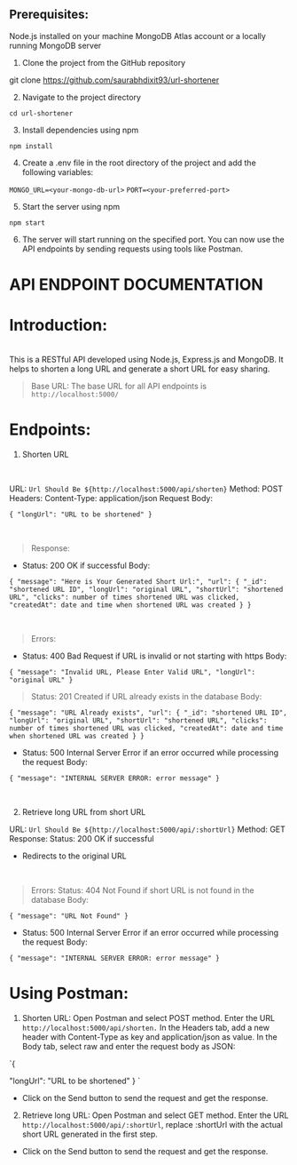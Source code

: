 ## Prerequisites:

Node.js installed on your machine
MongoDB Atlas account or a locally running MongoDB server

1. Clone the project from the GitHub repository

git clone https://github.com/saurabhdixit93/url-shortener

2. Navigate to the project directory

`cd url-shortener`

3. Install dependencies using npm

`npm install`

4. Create a .env file in the root directory of the project and add the following variables:

`MONGO_URL=<your-mongo-db-url>`
`PORT=<your-preferred-port>`

5. Start the server using npm

`npm start`

6. The server will start running on the specified port. You can now use the API endpoints by sending requests using tools like Postman.

# API ENDPOINT DOCUMENTATION 

# Introduction:
<br>
This is a RESTful API developed using Node.js, Express.js and MongoDB. It helps to shorten a long URL and generate a short URL for easy sharing.

> Base URL:
The base URL for all API endpoints is `http://localhost:5000/`

# Endpoints:


1. Shorten URL
<br>

URL: `Url Should Be ${http://localhost:5000/api/shorten}`
Method: POST
Headers:
Content-Type: application/json
Request Body:
<br> 


`{
  "longUrl": "URL to be shortened"
}`

<br>

> Response:

* Status: 200 OK if successful 
Body:

`{
  "message": "Here is Your Generated Short Url:",
  "url": {
    "_id": "shortened URL ID",
    "longUrl": "original URL",
    "shortUrl": "shortened URL",
    "clicks": number of times shortened URL was clicked,
    "createdAt": date and time when shortened URL was created
  }
}`


<br>

> Errors:
* Status: 400 Bad Request if URL is invalid or not starting with https
Body:

`{
  "message": "Invalid URL, Please Enter Valid URL",
  "longUrl": "original URL"
}`

> Status: 201 Created if URL already exists in the database
Body:

`{
  "message": "URL Already exists",
  "url": {
    "_id": "shortened URL ID",
    "longUrl": "original URL",
    "shortUrl": "shortened URL",
    "clicks": number of times shortened URL was clicked,
    "createdAt": date and time when shortened URL was created
  }
}
`
<br>

* Status: 500 Internal Server Error if an error occurred while processing the request
Body:

`{
  "message": "INTERNAL SERVER ERROR: error message"
}`

<br>

2.  Retrieve long URL from short URL

URL: `Url Should Be ${http://localhost:5000/api/:shortUrl}`
Method: GET
Response:
Status: 200 OK if successful
* Redirects to the original URL

<br>


> Errors:
Status: 404 Not Found if short URL is not found in the database
Body:

`{
  "message": "URL Not Found"
}`


* Status: 500 Internal Server Error if an error occurred while processing the request
Body:

`{
  "message": "INTERNAL SERVER ERROR: error message"
}`


# Using Postman:

1. Shorten URL:
Open Postman and select POST method.
Enter the URL `http://localhost:5000/api/shorten.`
In the Headers tab, add a new header with Content-Type as key and application/json as value.
In the Body tab, select raw and enter the request body as JSON:

`{

  "longUrl": "URL to be shortened"
}
`

* Click on the Send button to send the request and get the response.

2. Retrieve long URL:
Open Postman and select GET method.
Enter the URL `http://localhost:5000/api/:shortUrl`, replace :shortUrl with the actual short URL generated in the first step.

* Click on the Send button to send the request and get the response.
